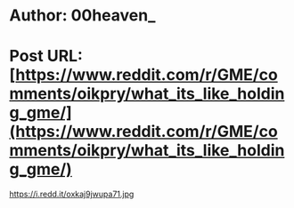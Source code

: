 # Author: 00heaven_
# Post URL: [https://www.reddit.com/r/GME/comments/oikpry/what_its_like_holding_gme/](https://www.reddit.com/r/GME/comments/oikpry/what_its_like_holding_gme/)


https://i.redd.it/oxkaj9jwupa71.jpg